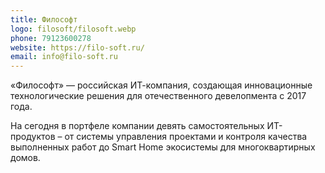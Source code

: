 ```yaml
---
title: Философт
logo: filosoft/filosoft.webp
phone: 79123600278
website: https://filo-soft.ru/
email: info@filo-soft.ru
---
```


«Философт» — российская ИТ-компания, создающая инновационные технологические решения для отечественного девелопмента с 2017 года. 

На сегодня в портфеле компании девять самостоятельных ИТ-продуктов – от системы управления проектами и контроля качества выполненных работ до Smart Home экосистемы для многоквартирных домов.
